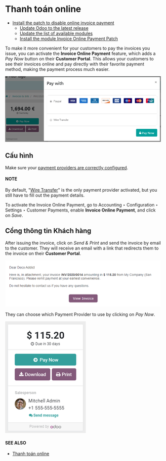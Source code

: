 # Thanh toán online

* [Install the patch to disable online invoice payment](online/install_portal_patch.md)
  * [Update Odoo to the latest release](online/install_portal_patch.md#update-odoo-to-the-latest-release)
  * [Update the list of available modules](online/install_portal_patch.md#update-the-list-of-available-modules)
  * [Install the module Invoice Online Payment Patch](online/install_portal_patch.md#install-the-module-invoice-online-payment-patch)

To make it more convenient for your customers to pay the invoices you issue, you can activate the
**Invoice Online Payment** feature, which adds a *Pay Now* button on their **Customer Portal**. This
allows your customers to see their invoices online and pay directly with their favorite payment
method, making the payment process much easier.

![Payment provider choice after having clicked on "Pay Now"](online/online-payment-providers.png)

## Cấu hình

Make sure your [payment providers are correctly configured](../../payment_providers.md).

#### NOTE
By default, "[Wire Transfer](../../payment_providers/wire_transfer.md)" is the
only payment provider activated, but you still have to fill out the payment details.

To activate the Invoice Online Payment, go to Accounting ‣ Configuration ‣
Settings ‣ Customer Payments, enable **Invoice Online Payment**, and click on *Save*.

## Cổng thông tin Khách hàng

After issuing the invoice, click on *Send & Print* and send the invoice by email to the customer.
They will receive an email with a link that redirects them to the invoice on their **Customer
Portal**.

![Email with a link to view the invoice online on the Customer Portal.](online/view-invoice.png)

They can choose which Payment Provider to use by clicking on *Pay Now*.

!["Pay now" button on an invoice in the Customer Portal.](online/pay-now.png)

#### SEE ALSO
- [Thanh toán online](../../payment_providers.md)
